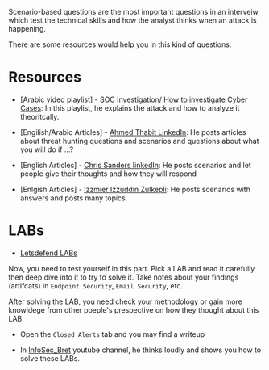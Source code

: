
Scenario-based questions are the most important questions in an interveiw which test the technical skills and how the analyst thinks when an attack is happening. 

There are some resources would help you in this kind of questions:

# Resources

- [Arabic video playlist] - [SOC Investigation/ How to investigate Cyber Cases](https://www.youtube.com/playlist?list=PLdUDP-atVHBoDae43tcUZnW1YsjoPJRvP): In this playlist, he explains the attack and how to analyze it theoritcally.

- [Engilish/Arabic Articles] - [Ahmed Thabit LinkedIn](https://www.linkedin.com/in/mr-ahmed-thabit/recent-activity/all/): He posts articles about threat hunting questions and scenarios and questions about what you will do if ...?

- [English Articles] - [Chris Sanders linkedIn](https://www.linkedin.com/in/chrissanders88/recent-activity/all/): He posts scenarios and let people give their thoughts and how they will respond

- [Enlgish Articles] - [Izzmier Izzuddin Zulkepli](https://www.linkedin.com/in/izzmier/recent-activity/all/): He posts scenarios with answers and posts many topics.


# LABs

- [Letsdefend LABs](https://app.letsdefend.io/monitoring)

Now, you need to test yourself in this part.
Pick a LAB and read it carefully then deep dive into it to try to solve it.
Take notes about your findings (artifcats) in `Endpoint Security`, `Email Security`, etc.

After solving the LAB, you need check your methodology or gain more knowldege from other poeple's prespective on how they thought about this LAB.
- Open the `Closed Alerts` tab and you may find a writeup

- In [InfoSec_Bret](https://www.youtube.com/@BretWitt/featured) youtube channel, he thinks loudly and shows you how to solve these LABs.


 